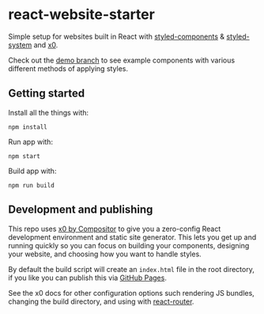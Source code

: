 # react-website-starter
Simple setup for websites built in React with [styled-components](https://www.styled-components.com) &amp; [styled-system](https://github.com/jxnblk/styled-system/) and [x0](https://github.com/c8r/x0).

Check out the [demo branch](https://github.com/broccolini/react-website-starter/tree/demo) to see example components with various different methods of applying styles.

## Getting started

Install all the things with:

`npm install`

Run app with:

`npm start`

Build app with:

`npm run build`

## Development and publishing

This repo uses [x0 by Compositor](https://github.com/c8r/x0) to give you a zero-config React development environment and static site generator. This lets you get up and running quickly so you can focus on building your components, designing your website, and choosing how you want to handle styles.

By default the build script will create an `index.html` file in the root directory, if you like you can publish this via [GitHub Pages](https://pages.github.com/).

See the x0 docs for other configuration options such rendering JS bundles, changing the build directory, and using with [react-router](https://github.com/ReactTraining/react-router).
